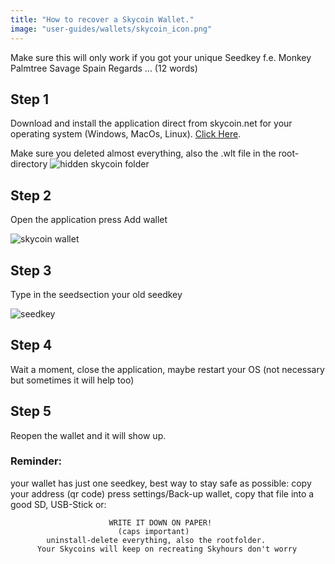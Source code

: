 ```yaml
---
title: "How to recover a Skycoin Wallet."
image: "user-guides/wallets/skycoin_icon.png"
---
```



Make sure this will only work if you got your unique Seedkey f.e.
Monkey Palmtree Savage Spain Regards ... (12 words)

## Step 1
Download and install the application direct from skycoin.net for your
operating system (Windows, MacOs, Linux). [Click Here](https://www.skycoin.net/downloads/).

Make sure you deleted almost everything, also the .wlt file in the root-directory
![hidden skycoin folder](/user-guides/wallets/hidden_dir.jpg)

## Step 2
Open the application press Add wallet

![skycoin wallet](/user-guides/wallets/wallet.jpg)

## Step 3
Type in the seedsection your old seedkey

![seedkey](/user-guides/wallets/seedkey.png)

## Step 4
Wait a moment, close the application, maybe restart your OS (not
necessary but sometimes it will help too)

## Step 5
Reopen the wallet and it will show up.

### Reminder:
your wallet has just one seedkey, best way to stay safe as possible: copy your address (qr code) press settings/Back-up wallet, copy that file into a good SD, USB-Stick or:

                          WRITE IT DOWN ON PAPER!
                            (caps important)
            uninstall-delete everything, also the rootfolder.
          Your Skycoins will keep on recreating Skyhours don't worry
